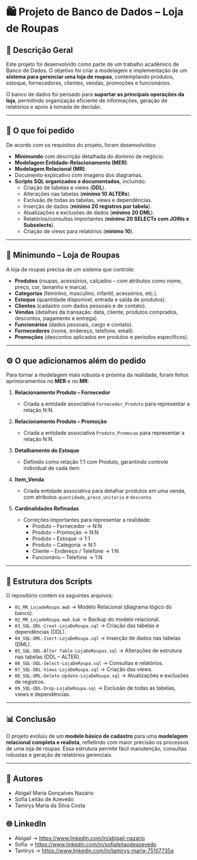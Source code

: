# 🛍️ Projeto de Banco de Dados – Loja de Roupas  

## 📖 Descrição Geral  
Este projeto foi desenvolvido como parte de um trabalho acadêmico de Banco de Dados. O objetivo foi criar a modelagem e implementação de um **sistema para gerenciar uma loja de roupas**, contemplando produtos, estoque, fornecedores, clientes, vendas, promoções e funcionários.  

O banco de dados foi pensado para **suportar as principais operações da loja**, permitindo organização eficiente de informações, geração de relatórios e apoio à tomada de decisão.  

---

## 🎯 O que foi pedido  
De acordo com os requisitos do projeto, foram desenvolvidos:  

- **Minimundo** com descrição detalhada do domínio de negócio.  
- **Modelagem Entidade-Relacionamento (MER)**.  
- **Modelagem Relacional (MR)**.  
- Documento explicativo com imagens dos diagramas.  
- **Scripts SQL organizados e documentados**, incluindo:  
  - Criação de tabelas e views (**DDL**).  
  - Alterações nas tabelas (**mínimo 10 ALTERs**).  
  - Exclusão de todas as tabelas, views e dependências.  
  - Inserção de dados (**mínimo 20 registros por tabela**).  
  - Atualizações e exclusões de dados (**mínimo 20 DML**).  
  - Relatórios/consultas importantes (**mínimo 20 SELECTs com JOINs e Subselects**).  
  - Criação de views para relatórios (**mínimo 10**).  

---

## 🏬 Minimundo – Loja de Roupas  
A loja de roupas precisa de um sistema que controle:  

- **Produtos** (roupas, acessórios, calçados – com atributos como nome, preço, cor, tamanho e marca).  
- **Categorias** (feminino, masculino, infantil, acessórios, etc.).  
- **Estoque** (quantidade disponível, entrada e saída de produtos).  
- **Clientes** (cadastro com dados pessoais e de contato).  
- **Vendas** (detalhes da transação: data, cliente, produtos comprados, descontos, pagamento e entrega).  
- **Funcionários** (dados pessoais, cargo e contato).  
- **Fornecedores** (nome, endereço, telefone, email).  
- **Promoções** (descontos aplicados em produtos e períodos específicos).  

---

## ⚙️ O que adicionamos além do pedido  
Para tornar a modelagem mais robusta e próxima da realidade, foram feitos aprimoramentos no **MER** e no **MR**:  

1. **Relacionamento Produto – Fornecedor**  
   - Criada a entidade associativa `Fornecedor_Produto` para representar a relação N:N.  

2. **Relacionamento Produto – Promoção**  
   - Criada a entidade associativa `Produto_Promocao` para representar a relação N:N.  

3. **Detalhamento do Estoque**  
   - Definido como relação 1:1 com Produto, garantindo controle individual de cada item.  

4. **Item_Venda**  
   - Criada entidade associativa para detalhar produtos em uma venda, com atributos `quantidade`, `preco_unitario` e `desconto`.  

5. **Cardinalidades Refinadas**  
   - Correções importantes para representar a realidade:  
     - Produto – Fornecedor → N:N  
     - Produto – Promoção → N:N  
     - Produto – Estoque → 1:1  
     - Produto – Categoria → N:1  
     - Cliente – Endereço / Telefone → 1:N  
     - Funcionário – Telefone → 1:N  

---

## 📂 Estrutura dos Scripts  
O repositório contém os seguintes arquivos:  

- `01_MR_LojadeRoupa.mwb` → Modelo Relacional (diagrama lógico do banco).  
- `02_MR_LojadeRoupa.mwb.bak` → Backup do modelo relacional. 
- `03_SQL-DDL-Creat-LojaDeRoupa.sql` → Criação das tabelas e dependências (DDL).
- `04_SQL-DML-Isert-LojaDeRoupa.sql` → Inserção de dados nas tabelas (DML).
- `05_SQL-DDL-Alter Table-LojaDeRoupas.sql` → Alterações de estrutura nas tabelas (DDL – ALTER). 
- `06_SQL-DQL-Select-LojaDeRoupa.sql` → Consultas e relatórios. 
- `07_SQL-DDL-Views-LojaDeRoupa.sql` → Criação das views. 
- `08_SQL-DML-Delete-Update-LojaDeRoupa.sql` → Atualizações e exclusões de registros.
- `09_SQL-DDL-Drop-LojaDeRoupa.sql` → Exclusão de todas as tabelas, views e dependências.

---

## 📊 Conclusão  
O projeto evoluiu de um **modelo básico de cadastro** para uma **modelagem relacional completa e realista**, refletindo com maior precisão os processos de uma loja de roupas. Essa estrutura permite fácil manutenção, consultas robustas e geração de relatórios gerenciais.  

---

## 👥 Autores  
- Abigail Maria Gonçalves Nazário
- Sofia Leitão de Azevedo
- Tamirys Maria da Silva Costa  

## 🌐 LinkedIn

- Abigail → https://www.linkedin.com/in/abigail-nazario
- Sofia → https://www.linkedin.com/in/sofialeitaodeazevedo
- Tamirys → https://www.linkedin.com/in/tamirys-maria-75107735a